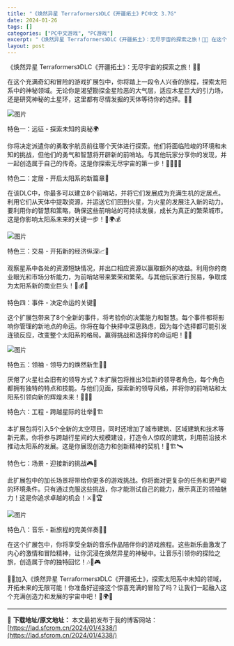 ```yaml
---
title: "《焕然异星 Terraformers》DLC《开疆拓土》PC中文 3.7G"
date: 2024-01-26
tags: []
categories: ["PC中文游戏", "PC游戏"]
excerpt: "《焕然异星 Terraformers》DLC《开疆拓土》：无尽宇宙的探索之旅！🚀🌌 在这个充满奇幻和冒险的游戏扩展包中，你将踏上一段令人兴奋的旅程，探索太阳系中的神秘领域。无论你是渴望勘探金星险恶的大气层，适应木星巨大的引力场，还是研究神秘的土星环，这里都有尽情发掘的天体等待你的选择。🌟💫 特色一：&hellip;"
layout: post
---
```


<div>
<div>
<p class="clear">《焕然异星 Terraformers》DLC《开疆拓土》：无尽宇宙的探索之旅！🚀🌌</p>
<p class="clear">在这个充满奇幻和冒险的游戏扩展包中，你将踏上一段令人兴奋的旅程，探索太阳系中的神秘领域。无论你是渴望勘探金星险恶的大气层，适应木星巨大的引力场，还是研究神秘的土星环，这里都有尽情发掘的天体等待你的选择。🌟💫</p>
<p class="clear"><img src="https://lad.sfcrom.cn/wp-content/uploads/2024/01/20240126181546-93d1f.jpeg" alt="图片" crossorigin="anonymous" data-imgfileid="110004547" data-ratio="0.5625" data-src="https://lad.sfcrom.cn/wp-content/uploads/2024/01/20240126181546-93d1f.jpeg" data-type="jpeg" data-w="1920" data-original-style="null" data-index="1" data-fail="0" /></p>
<p class="clear">特色一：远征 - 探索未知的奥秘🌍</p>
<p class="clear">你将决定派遣你的勇敢宇航员前往哪个天体进行探索。他们将面临险峻的环境和未知的挑战，但他们的勇气和智慧将开辟新的前哨站。与其他玩家分享你的发现，并一起创造属于自己的传奇。这是你探索无尽宇宙的第一步！🌠👨‍🚀🌌</p>
<p class="clear">特色二：定居 - 开启太阳系的新篇章🌌</p>
<p class="clear">在该DLC中，你最多可以建立8个前哨站，并将它们发展成为充满生机的定居点。利用它们从天体中提取资源，并运送它们回到火星，为火星的发展注入新的动力。要利用你的智慧和策略，确保这些前哨站的可持续发展，成长为真正的繁荣城市。这是你影响太阳系未来的关键一步！🏢🌍💰</p>
<p class="clear"><img src="https://lad.sfcrom.cn/wp-content/uploads/2024/01/20240126181546-942ba.jpeg" alt="图片" crossorigin="anonymous" data-imgfileid="110004550" data-ratio="0.5625" data-src="https://lad.sfcrom.cn/wp-content/uploads/2024/01/20240126181546-942ba.jpeg" data-type="jpeg" data-w="1920" data-original-style="null" data-index="2" data-fail="0" /></p>
<p class="clear">特色三：交易 - 开拓新的经济纵深📈💱</p>
<p class="clear">观察星系中各处的资源短缺情况，并出口相应资源以赢取额外的收益。利用你的商业眼光和市场分析能力，为前哨站带来繁荣和繁荣。与其他玩家进行贸易，争取成为太阳系新的商业巨头！💼💰🚀</p>
<p class="clear">特色四：事件 - 决定命运的关键🌟</p>
<p class="clear">这个扩展包带来了8个全新的事件，将考验你的决策能力和智慧。每个事件都将影响你管理的新地点的命运。你将在每个抉择中深思熟虑，因为每个选择都可能引发连锁反应，改变整个太阳系的格局。赢得挑战和选择你的命运吧！🔮🎯</p>
<p class="clear"><img src="https://lad.sfcrom.cn/wp-content/uploads/2024/01/20240126181547-2c95f.jpeg" alt="图片" crossorigin="anonymous" data-imgfileid="110004555" data-ratio="0.5625" data-src="https://lad.sfcrom.cn/wp-content/uploads/2024/01/20240126181547-2c95f.jpeg" data-type="jpeg" data-w="1920" data-original-style="letter-spacing: 0.578px;text-wrap: wrap;" data-index="3" data-fail="0" /></p>
<p class="clear">特色五：领袖 - 领导力的焕然新生💪🌟</p>
<p class="clear">厌倦了火星社会旧有的领导方式？本扩展包将推出3位新的领导者角色，每个角色都拥有独特的特点和技能。与他们见面，探索新的领导风格，并将你的前哨站和太阳系引领向新的辉煌未来！👑🌌🌠</p>
<p class="clear">特色六：工程 - 跨越星际的壮举🚀🏗️</p>
<p class="clear">本扩展包将引入5个全新的太空项目，同时还增加了城市建筑、区域建筑和技术等新元素。你将参与跨越行星间的大规模建设，打造令人惊叹的建筑，利用前沿技术推动太阳系的发展。这是你展现创造力和创新精神的契机！🌆🏗️🛰️</p>
<p class="clear">特色七：场景 - 迎接新的挑战🎮🌟</p>
<p class="clear">此扩展包中的加长场景将带给你更多的游戏挑战。你将面对更复杂的任务和更严峻的环境条件。只有通过克服这些挑战，你才能测试自己的能力，展示真正的领袖魅力！这是你追求卓越的机会！⚔️🌟🏆</p>
<p class="clear"><img src="https://lad.sfcrom.cn/wp-content/uploads/2024/01/20240126181547-d2f5e.jpeg" alt="图片" crossorigin="anonymous" data-imgfileid="110004553" data-ratio="0.5625" data-src="https://lad.sfcrom.cn/wp-content/uploads/2024/01/20240126181547-d2f5e.jpeg" data-type="jpeg" data-w="1920" data-original-style="letter-spacing: 0.578px;text-wrap: wrap;" data-index="4" data-fail="0" /></p>
<p class="clear">特色八：音乐 - 新旅程的完美伴奏🎵🌌</p>
<p class="clear">在这个扩展包中，你将享受全新的音乐作品陪伴你的游戏旅程。这些新乐曲激发了内心的激情和冒险精神，让你沉浸在焕然异星的神秘中。让音乐引领你的探险之旅，创造属于你的独特回忆！🎶🌌🎮</p>
<p class="clear">🌠🚀加入《焕然异星 Terraformers》DLC《开疆拓土》，探索太阳系中未知的领域，开拓未来的无限可能！你准备好迎接这个惊喜充满的冒险了吗？让我们一起融入这个充满创造力和发展的宇宙中吧！🌌🌍🚀</p>

</div>
</div>

---
📖 **下载地址/原文地址：** 本文最初发布于我的博客网站：[https://lad.sfcrom.cn/2024/01/4338/](https://lad.sfcrom.cn/2024/01/4338/)

